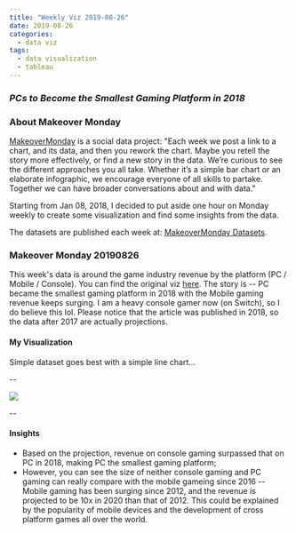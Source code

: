 ```yaml
---
title: "Weekly Viz 2019-08-26"
date: 2019-08-26
categories:
  - data viz
tags:
  - data visualization
  - tableau
---
```


### *PCs to Become the Smallest Gaming Platform in 2018*


### About Makeover Monday

[MakeoverMonday](http://www.makeovermonday.co.uk/) is a social data project:
"Each week we post a link to a chart, and its data, and then you rework the chart.
Maybe you retell the story more effectively, or find a new story in the data.
We’re curious to see the different approaches you all take. Whether it’s a simple bar chart or an elaborate infographic, we encourage everyone of all skills to partake.
Together we can have broader conversations about and with data."

Starting from Jan 08, 2018, I decided to put aside one hour on Monday weekly to create some visualization and find some insights from the data.

The datasets are published each week at: [MakeoverMonday Datasets](http://www.makeovermonday.co.uk/data/).

### Makeover Monday 20190826

This week's data is around the game industry revenue by the platform (PC / Mobile / Console). You can find the original viz [here](https://www.statista.com/chart/13789/worldwide-video-game-revenue-forecast/). The story is -- PC became the smallest gaming platform in 2018 with the Mobile gaming revenue keeps surging. I am a heavy console gamer now (on Switch), so I do believe this lol. Please notice that the article was published in 2018, so the data after 2017 are actually projections.  

#### My Visualization

Simple dataset goes best with a simple line chart... 

--  
<div class='tableauPlaceholder' id='viz1566868884952' style='position: relative'>
<noscript><a href='#'>
  <img alt=' ' src='https:&#47;&#47;public.tableau.com&#47;static&#47;images&#47;Ma&#47;MakeOverMonday20190826&#47;GamingPlatformRevenue&#47;1_rss.png' style='border: none' />
</a></noscript>
<object class='tableauViz'  style='display:none;'>
  <param name='host_url' value='https%3A%2F%2Fpublic.tableau.com%2F' />
  <param name='embed_code_version' value='3' />
  <param name='site_root' value='' />
  <param name='name' value='MakeOverMonday20190826&#47;GamingPlatformRevenue' />
  <param name='tabs' value='no' />
  <param name='toolbar' value='yes' />
  <param name='static_image' value='https:&#47;&#47;public.tableau.com&#47;static&#47;images&#47;Ma&#47;MakeOverMonday20190826&#47;GamingPlatformRevenue&#47;1.png' />
  <param name='animate_transition' value='yes' />
  <param name='display_static_image' value='yes' />
  <param name='display_spinner' value='yes' />
  <param name='display_overlay' value='yes' />
  <param name='display_count' value='yes' />
</object></div>          
<script type='text/javascript'>          
  var divElement = document.getElementById('viz1566868884952');     
  var vizElement = divElement.getElementsByTagName('object')[0];         
  if ( divElement.offsetWidth > 800 ) { vizElement.style.width='800px';vizElement.style.height='627px';} else if ( divElement.offsetWidth > 500 ) { vizElement.style.width='800px';vizElement.style.height='627px';} else { vizElement.style.width='100%';vizElement.style.height='727px';}    
  var scriptElement = document.createElement('script');     
  scriptElement.src = 'https://public.tableau.com/javascripts/api/viz_v1.js';    
  vizElement.parentNode.insertBefore(scriptElement, vizElement);          
</script>
  
--  

#### Insights
* Based on the projection, revenue on console gaming surpassed that on PC in 2018, making PC the smallest gaming platform;  
* However, you can see the size of neither console gaming and PC gaming can really compare with the mobile gameing since 2016 -- Mobile gaming has been surging since 2012, and the revenue is projected to be 10x in 2020 than that of 2012. This could be explained by the popularity of mobile devices and the development of cross platform games all over the world.  

